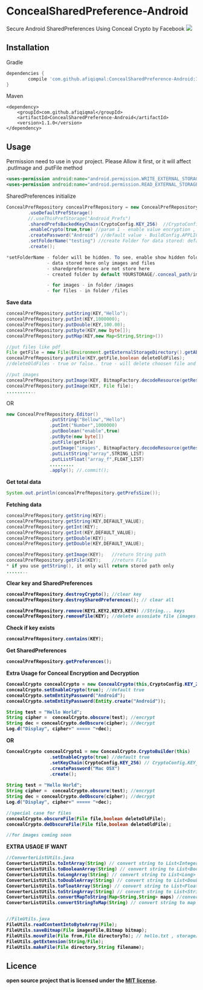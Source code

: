 # ConcealSharedPreference-Android
Secure Android SharedPreferences Using Conceal Crypto by Facebook
[![](https://jitpack.io/v/afiqiqmal/ConcealSharedPreference-Android.svg)](https://jitpack.io/#afiqiqmal/ConcealSharedPreference-Android)


## Installation

Gradle
```gradle
dependencies {
        compile 'com.github.afiqiqmal:ConcealSharedPreference-Android:1.1.0'
}
```

Maven
```maven
<dependency>
	<groupId>com.github.afiqiqmal</groupId>
	<artifactId>ConcealSharedPreference-Android</artifactId>
	<version>1.1.0</version>
</dependency>
```

## Usage

Permission need to use in your project. Please Allow it first, or it will affect .putImage and .putFile method
```xml
<uses-permission android:name="android.permission.WRITE_EXTERNAL_STORAGE"/>
<uses-permission android:name="android.permission.READ_EXTERNAL_STORAGE"/>
```

SharedPreferences initialize
```java
ConcealPrefRepository concealPrefRepository = new ConcealPrefRepository.PreferencesBuilder(this)
        .useDefaultPrefStorage()
        //.useThisPrefStorage("Android_Prefs")
        .sharedPrefsBackedKeyChain(CryptoConfig.KEY_256)  //CryptoConfig.KEY_256 or CryptoConfig.KEY_128
        .enableCrypto(true,true) //param 1 - enable value encryption , param 2 - enable key encryption
        .createPassword("Android") //default value - BuildConfig.APPLICATION_ID
        .setFolderName("testing") //create Folder for data stored: default is - "conceal_path"
        .create();

*setFolderName - folder will be hidden. To see, enable show hidden folder in storage
               - data stored here only images and files
               - sharedpreferences are not store here
               - created folder by default YOURSTORAGE/.conceal_path/images

               - for images - in folder /images
               - for files - in folder /files

```

<b>Save data</b>

```java
concealPrefRepository.putString(KEY,"Hello");
concealPrefRepository.putInt(KEY,1000000);
concealPrefRepository.putDouble(KEY,100.00);
concealPrefRepository.putbyte(KEY,new byte[]);
concealPrefRepository.putMap(KEY,new Map<String,String>())

//put files like pdf
File getFile = new File(Environment.getExternalStorageDirectory().getAbsolutePath()+"/testing.pdf");
concealPrefRepository.putFile(KEY,getFile,boolean deleteOldFiles);
//deleteOldFiles - true or false.. true - will delete choosen file and move to new path

//put images
concealPrefRepository.putImage(KEY, BitmapFactory.decodeResource(getResources(), R.mipmap.ic_launcher));
concealPrefRepository.putImage(KEY, File file);
...........

```

OR
```java
new ConcealPrefRepository.Editor()
                .putString("Bellow","Hello")
                .putInt("Number",1000000)
                .putBoolean("enable",true)
                .putByte(new byte[])
                .putFile(getFile)
                .putImage("images", BitmapFactory.decodeResource(getResources(), R.mipmap.ic_launcher))
                .putListString("array",STRING_LIST)
                .putListFloat("array_f",FLOAT_LIST)
                .........
                .apply(); //.commit();
```

<b>Get total data</b>
```java
System.out.println(concealPrefRepository.getPrefsSize());
```

<b>Fetching data</b>

```java
concealPrefRepository.getString(KEY);
concealPrefRepository.getString(KEY,DEFAULT_VALUE);
concealPrefRepository.getInt(KEY);
concealPrefRepository.getInt(KEY,DEFAULT_VALUE);
concealPrefRepository.getDouble(KEY);
concealPrefRepository.getDouble(KEY,DEFAULT_VALUE);

concealPrefRepository.getImage(KEY);   //return String path
concealPrefRepository.getFile(KEY);    //return File
* if you use getString(), it only will return stored path only
........
```

<b>Clear key and SharedPreferences

```java
concealPrefRepository.destroyCrypto(); //clear key
concealPrefRepository.destroySharedPreferences(); // clear all

concealPrefRepository.remove(KEY1,KEY2,KEY3,KEY4) //String... keys
concealPrefRepository.removeFile(KEY); //delete assosiate file (images and files)

```

<b>Check if key exists</b>
```java
concealPrefRepository.contains(KEY);
```

<b>Get SharedPreferences</b>
```java
concealPrefRepository.getPreferences();
```


<b>Extra Usage for Conceal Encryption and Decryption</b>

```java
ConcealCrypto concealCrypto = new ConcealCrypto(this,CryptoConfig.KEY_256); // CryptoConfig.KEY_256 or CryptoConfig.KEY_128
concealCrypto.setEnableCrypto(true); //default true
concealCrypto.setmEntityPassword("Android");
concealCrypto.setmEntityPassword(Entity.create("Android"));

String test = "Hello World";
String cipher =  concealCrypto.obscure(test); //encrypt
String dec = concealCrypto.deObscure(cipher); //decrypt
Log.d("Display", cipher+" ===== "+dec);          
```

OR
```java
ConcealCrypto concealCrypto1 = new ConcealCrypto.CryptoBuilder(this)
                .setEnableCrypto(true) //default true
                .setKeyChain(CryptoConfig.KEY_256) // CryptoConfig.KEY_256 or CryptoConfig.KEY_128
                .createPassword("Mac OSX") 
                .create();
                
String test = "Hello World";
String cipher =  concealCrypto.obscure(test); //encrypt
String dec = concealCrypto.deObscure(cipher); //decrypt
Log.d("Display", cipher+" ===== "+dec);  

//special case for files
concealCrypto.obscureFile(File file,boolean deleteOldFile);
concealCrypto.deObscureFile(File file,boolean deleteOldFile);

//for images coming soon


```




<b>EXTRA USAGE IF WANT</b>
```java
//ConverterListUtils.java
ConverterListUtils.toIntArray(String) // convert string to List<Integer>
ConverterListUtils.toBooleanArray(String) // convert string to List<Boolean>
ConverterListUtils.toLongArray(String) // convert string to List<Long>
ConverterListUtils.toDoubleArray(String) // convert string to List<Double>
ConverterListUtils.toFloatArray(String) // convert string to List<Float>
ConverterListUtils.toStringArray(String) // convert string to List<String>
ConverterListUtils.convertMapToString(Map<String,String> maps) //convert map to string
ConverterListUtils.convertStringToMap(String) // convert string to map


//FileUtils.java
FileUtils.readContentIntoByteArray(File);
FileUtils.saveBitmap(File imagesFile,Bitmap bitmap);
FileUtils.moveFile(File from,File directoryTo); // hello.txt , storage/path/
FileUtils.getExtension(String/File);
FileUtils.makeFile(File directory,String filename);
```

## Licence
open source project that is licensed under the [MIT license](http://opensource.org/licenses/MIT).

